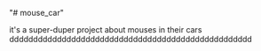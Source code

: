 "# mouse_car" 

it's a super-duper project about mouses in their cars
ddddddddddddddddddddddddddddddddddddddddddddddddddd
